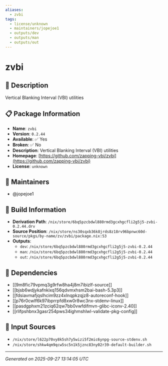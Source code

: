 ```yaml
---
aliases:
  - zvbi
tags:
  - license/unknown
  - maintainers/jopejoe1
  - outputs/dev
  - outputs/man
  - outputs/out
---
```


# zvbi

## 📝 Description

Vertical Blanking Interval (VBI) utilities

## 📋 Package Information

- **Name**: `zvbi`
- **Version**: `0.2.44`
- **Available**: ✅ Yes
- **Broken**: ✅ No
- **Description**: Vertical Blanking Interval (VBI) utilities
- **Homepage**: [https://github.com/zapping-vbi/zvbi](https://github.com/zapping-vbi/zvbi)
- **License**: `unknown`
## 👥 Maintainers

- @jopejoe1


## 🔧 Build Information

- **Derivation Path**: `/nix/store/6bq5pzcbdwl880rmd3gcxhgcfli2g5j5-zvbi-0.2.44.drv`
- **Source Position**: `/nix/store/ns30sqxb36k8jrds8z18rv96bpnwc60d-source/pkgs/by-name/zv/zvbi/package.nix:53`
- **Outputs**:
  - `dev`:  `/nix/store/6bq5pzcbdwl880rmd3gcxhgcfli2g5j5-zvbi-0.2.44`
  - `man`:  `/nix/store/6bq5pzcbdwl880rmd3gcxhgcfli2g5j5-zvbi-0.2.44`
  - `out`:  `/nix/store/6bq5pzcbdwl880rmd3gcxhgcfli2g5j5-zvbi-0.2.44`

## 🔗 Dependencies

- [[9m8fic79vpmq3g9rfw8ha4j8m7ibizlf-source]]
- [[bjsb6wdjykafnkixq156qdvmxhsm2bai-bash-5.3p3]]
- [[fdsiavmafjqslhcim9zz4xlnqpkzqjz8-autoreconf-hook]]
- [[p76r0cwlf6k97ibprrpfd8xw0r8wc3nx-stdenv-linux]]
- [[pasdgphxm21zciq62qw7bb0vwfdifmvn-glibc-iconv-2.40]]
- [[rlifpshbnx3gasr254pws34ighmshlwl-validate-pkg-config]]

## 📁 Input Sources

- `/nix/store/l622p70vy8k5sh7y5wizi5f2mic6ynpg-source-stdenv.sh`
- `/nix/store/shkw4qm9qcw5sc5n1k5jznc83ny02r39-default-builder.sh`

---
*Generated on 2025-09-27 13:14:05 UTC*
